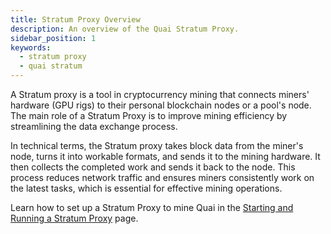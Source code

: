 ```yaml
---
title: Stratum Proxy Overview
description: An overview of the Quai Stratum Proxy.
sidebar_position: 1
keywords:
  - stratum proxy
  - quai stratum
---
```


A Stratum proxy is a tool in cryptocurrency mining that connects miners' hardware (GPU rigs) to their personal blockchain nodes or a pool's node. The main role of a Stratum Proxy is to improve mining efficiency by streamlining the data exchange process.

In technical terms, the Stratum proxy takes block data from the miner's node, turns it into workable formats, and sends it to the mining hardware. It then collects the completed work and sends it back to the node. This process reduces network traffic and ensures miners consistently work on the latest tasks, which is essential for effective mining operations.

Learn how to set up a Stratum Proxy to mine Quai in the [Starting and Running a Stratum Proxy](/participate/stratum-proxy/run-stratum.md) page.
